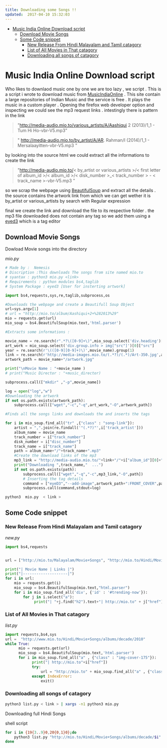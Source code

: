 ```yaml
---
title: Downloading some Songs !! 
updated:  2017-04-10 15:32:03
---
```

- [Music India Online Download script](#org16b46f7)
  - [Download Movie Songs](#orgf8c7f95)
  - [Some Code snippet](#org659ef73)
    - [New Release From Hindi Malayalam and Tamil catagory](#org0bb7cee)
    - [List of All Movies in That catagory](#org6ff3104)
    - [Downloading all songs of catagory](#orgb9bea1e)


<a id="org16b46f7"></a>

# Music India Online Download script

Who likes to downlaod music one by one we are too lazy , we script . This is a script i wrote to download music from [MusicIndiaOnline](http://mio.to/) . This site contain a large repositories of Indian Music and the service is free . It plays the music in a custom player . Opening the firefox web developer option and inspecting we could see the mp3 request links . intestingly there is pattern in the link

> "http://media-audio.mio.to/various_artists/A/Aashiqui 2 (2013)/1_1 - Tum Hi Ho-vbr-V5.mp3"

> " http://media-audio.mio.to/by_artist/A/AR. Rahman/I (2014)/1_1 - Mersalaayitten-vbr-V5.mp3 "

by looking into the source html we could extract all the informations to create the link

> "http://media-audio.mio.to/< by_artist or various_artists >/< first letter of album_id >/< album_id >/< disk_number >_< track_number > - < track_name >-vbr-V5.mp3 "

so we scrap the webpage using [BeautifulSoup](https://www.crummy.com/software/BeautifulSoup/bs4/doc/) and extract all the details . the source contains the artwork link from which we can get wether it is by_artist or various_artists by search with Regular expression

final we create the link and download the file to its respective folder . the mp3 file downloaded does not contain any tag so we add them using a [eyed3](http://eyed3.nicfit.net/) which is a tag editor


<a id="orgf8c7f95"></a>

## Download Movie Songs

Dowload Movie songs into the directory

*mio.py*
```python
# Made by :  Nemesis
# Discription :This downloads The songs from site named mio.to
# syantax : python3 mio.py <link>
# Requirements : python modules bs4,taglib
# System Package : eyed3 [User for insterting artwork]

import bs4,requests,sys,re,taglib,subprocess,os

#Downloads the webpage and create a Beautifull Soup Object
url=sys.argv[1]
# url = "http://mio.to/album/Aashiqui+2+%282013%29"
mio = requests.get(url)
mio_soup = bs4.BeautifulSoup(mio.text,'html.parser')

#Extracts some informations :

movie_name = re.search(r".*?\([0-9]+\)",mio_soup.select('div.heading')[0].text).group(0)
art_work = mio_soup.select('div.group.info > img["src"]')[0]["src"]
year = re.search(r'\(([0-9][0-9]+)\)',movie_name).group(1)
link = re.search(r'http://media-images.mio.to/(.*?)/(.*)/Art-350.jpg',art_work).group(1)
artwork_path = movie_name+"/artwork.jpg"

print("\nMovie Name : "+movie_name )
# print("Music Director : "+music_director)

subprocess.call(["mkdir" ,"-p",movie_name])

log = open("log","w")
#Downloading the artwork
if not os.path.exists(artwork_path):
    subprocess.call(["wget","-c","-q",art_work,"-O",artwork_path])

#Finds all the songs links and downloads the and inserts the tags

for i in mio_soup.find_all("tr" ,{"class" : "song-link"}):
    artist = ",".join(re.findall('"(.*?)"',i['track_artist']))
    album_name = movie_name
    track_number = i["track_number"]
    disk_number = i["disc_number"]
    track_name = i["track_name"]
    path = album_name+"/"+track_name+".mp3"
    #Create the download links of the mp3
    mp3_link = "http://media-audio.mio.to/"+link+"/"+i["album_id"][0]+"/"+i["album_id"]+"/"+disk_number+"_"+track_number+" - "+track_name+"-vbr-V5.mp3"
    print("Downloading ",track_name,"  ...")
    if not os.path.exists(path):
        subprocess.call(["wget","-q","-c",mp3_link,"-O",path])
        # Inserting the tag details
        command = ["eyeD3","--add-image",artwork_path+":FRONT_COVER",path,"-a",artist,"-A",album_name,"-t",track_name,"-n",track_number,"-Y",year]
        subprocess.call(command,stdout=log)
```

```sh
python3  mio.py  < link >
```


<a id="org659ef73"></a>

## Some Code snippet


<a id="org0bb7cee"></a>

### New Release From Hindi Malayalam and Tamil catagory

*new.py*
```python
import bs4,requests


url = ["http://mio.to/Malayalam/Movie+Songs", "http://mio.to/Hindi/Movie+Songs","http://mio.to/Tamil/Movie+Songs"]

print("| Movie Name | Links |")
print("|--------------------|")
for i in url:
    mio = requests.get(i)
    mio_soup = bs4.BeautifulSoup(mio.text,"html.parser")
    for i in mio_soup.find_all('div', {'id' : '#trending-now'}):
        for j in i.select("a"):
             print("| "+j.find("h2").text+"| http://mio.to" + j["href"]+"|")
```


<a id="org6ff3104"></a>

### List of All Movies in That catagory

*list.py*
```python
import requests,bs4,sys
url =  "http://www.mio.to/Hindi/Movie+Songs/albums/decade/2010"
while True:
      mio = requests.get(url)
      mio_soup = bs4.BeautifulSoup(mio.text,'html.parser')
      for i in mio_soup.find_all("a" , {"class" : "img-cover-175"}):
            print("| http://mio.to"+i["href"])
            try:
                url = "http://mio.to" + mio_soup.find_all("a" , {"class" : "next-page"})[0]["href"]
            except IndexError:
                exit()
```


<a id="orgb9bea1e"></a>

### Downloading all songs of catagory

```sh
python3 list.py < link > | xargs -n1 python3 mio.py
```

Downloading full Hindi Songs

shell script
```sh
for i in {19{3..9}0,20{0,1}0};do
    python3 list.py "http://mio.to/Hindi/Movie+Songs/albums/decade/$i" | xargs -n1 python3 mio.py;
done
```
